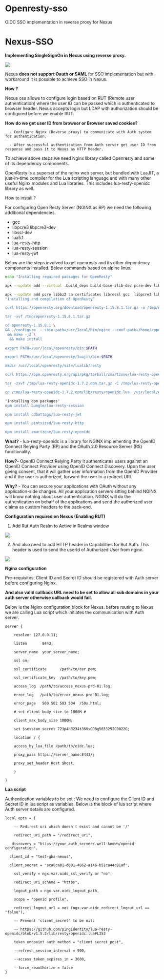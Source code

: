 # Openresty-sso
OIDC SSO implementation in reverse proxy for Nexus


# Nexus-SSO

**Implementing SingleSignOn in Nexus using reverse proxy.**

![](Images/Flow.png)

Nexus **does not support Oauth or SAML** for SSO implementation but with workaround it is possible to achieve SSO in Nexus.

**How ?**

Nexus oss allows to configure login based on RUT (Remote user authentication) where the user ID can be passed which is authenticated to browser header. Nexus accepts login but
LDAP with authorization should be configured before we enable RUT.

**How do we get user ID from browser or Browser saved cookies?**

      - Configure Nginx (Reverse proxy) to communicate with Auth system for authentication.

      - After successful authentication from Auth server get user ID from response and pass it to Nexus as HTTP header.

To achieve above steps we need Nginx library called Openresty and some of its dependency components.

OpenResty   is a superset of the nginx web server, but bundled with LuaJIT, a just-in-time compiler for the Lua scripting language and with many other useful Nginx modules 
and Lua libraries. This includes lua-resty-openidc library as well.

How to install ?

For configuring Open Resty Server (NGINX as RP) we need the following additional dependencies.

  * gcc
*   libpcre3 libpcre3-dev
*   libssl-dev
*   lua5.1
*   lua-resty-http
*   lua-resty-session
*   lua-resty-jwt


Below are the steps involved to get openresty and its other dependency components installed. Below commands based on alpine linux.

```bash
echo "Installing required packages for OpenResty"

apk --update add --virtual .build_deps build-base zlib-dev pcre-dev libressl-dev make openssl-dev gnupg libxslt-dev perl-dev

apk --update add pcre libbz2 ca-certificates libressl gcc  libpcre3 libpcre3-dev libc-dev linux-headers gd-dev geoip-dev
"Installing and compilation of OpenResty“

curl https://openresty.org/download/openresty-1.15.8.1.tar.gz -o /tmp/openresty-1.15.8.1.tar.gz

tar -xvf /tmp/openresty-1.15.8.1.tar.gz

cd openresty-1.15.8.1 \
&& ./configure  --sbin-path=/usr/local/bin/nginx --conf-path=/home/appuser/app/nginx.cnf  --error-log-path=stderr --http-log-path=/dev/stdout --pid-path=/home/appuser/app/nginx.pid -j2  --lock-path=/home/appuser/app/nginx.lock  --http-client-body-temp-path=/home/appuser/app/client_temp  --http-proxy-temp-path=/home/appuser/app/proxy_temp  --http-fastcgi-temp-path=/home/appuser/app/fastcgi_temp  --http-uwsgi-temp-path=/home/appuser/app/uwsgi_temp  --http-scgi-temp-path=/home/appuser/app/scgi_temp \
 && make -j2 \
  && make install
  
export PATH=/usr/local/openresty/bin:$PATH

export PATH=/usr/local/openresty/luajit/bin:$PATH

mkdir /usr/local/openresty/site/lualib/resty

curl https://opm.openresty.org/api/pkg/tarball/zmartzone/lua-resty-openidc-1.7.2.opm.tar.gz -o /tmp/lua-resty-openidc-1.7.2.opm.tar.gz

tar -zxvf /tmp/lua-resty-openidc-1.7.2.opm.tar.gz -C /tmp/lua-resty-openidc-1.7.2.opm

cp /tmp/lua-resty-openidc-1.7.2.opm/lib/resty/openidc.lua  /usr/local/openresty/site/lualib/resty/openidc.lua

"Installing opm packages"
opm install bungle/lua-resty-session 

opm install cdbattags/lua-resty-jwt

opm install pintsized/lua-resty-http

opm install zmartzone/lua-resty-openidc

```

**What?** - lua-resty-openidc is a library for NGINX implementing the OpenID Connect Relying Party (RP) and the OAuth 2.0 Resource Server (RS) functionality. 
 

**How?**- OpenID Connect Relying Party it authenticates users against an OpenID Connect Provider using OpenID Connect Discovery. Upon the user giving consent, that it will
gather user information from the OpenID Provider and if the user is authorized, forward the user to a redirect URI.
 

**Why?** -  You can secure your applications with OAuth without any application-side changes. All your application servers sitting behind NGINX will know nothing about user 
authentication. NGINX will do the authentication on behalf of the applications and send the authorized user claims as custom headers to the back-end.

**Configuration required on Nexus (Enabling RUT)**

1. Add Rut Auth Realm  to Active in  Realms window 

![](Images/Realms.png)


2. And also need to add HTTP header in Capabilities for Rut Auth. This header is used to send the userId of Authorized User from nginx. 

![](Images/RUT2.png)

**Nginx configuration**

Pre-requisites:  Client ID and Secret ID should be registered with Auth server before configuring Nginx. 

**And also valid callback URL need to be set to allow all sub domains in your auth server otherwise callback would fail.**

Below is the Nginx configuration block for Nexus. before routing to Nexus we are calling Lua script which initiates the communication with Auth server.

```nginx
server {

    resolver 127.0.0.11;
    
    listen       8443;
    
    server_name  your_server_name;
    
    ssl on;
    
    ssl_certificate      /path/to/cer.pem;
    
    ssl_certificate_key  /path/to/key.pem;
    
    access_log  /path/to/access_nexus-prd-01.log;
    
    error_log   /path/to/error_nexus-prd-01.log;
    
    error_page   500 502 503 504  /50x.html;
    
    # set client body size to 1000M #
    
    client_max_body_size 1000M; 
    
    set $session_secret 723p4hR234t36VsCD8g565325IC0022G;
    
    location / {
    
    access_by_lua_file /path/to/oidc.lua;
    
    proxy_pass https://server_name:8443/;
    
    proxy_set_header Host $host;
    
    }
 
}
```



**Lua script**


Authentication variables to be set : We need to configure the Client ID and Secret ID in lua script as variables. 
Below is the block of lua script where Auth server details are configured.

```nginx
local opts = {

    -- Redirect uri which doesn't exist and cannot be '/'
    
    redirect_uri_path = "/redirect_uri",
    
   discovery = "https://your_auth_server/.well-known/openid-configuration",
   
  client_id = "test-gba-nexus",
  
  client_secret = "aca0ca81-d001-4662-a146-b51ca44c81af",
  
    ssl_verify = ngx.var.oidc_ssl_verify or "no",
    
    redirect_uri_scheme = "https",
    
    logout_path = ngx.var.oidc_logout_path,
    
    scope = "openid profile",
    
    redirect_logout_url = not (ngx.var.oidc_redirect_logout_url == "false"),
    
    -- Prevent 'client_secret' to be nil:
    
    -- https://github.com/pingidentity/lua-resty-openidc/blob/v1.5.3/lib/resty/openidc.lua#L353
    
    token_endpoint_auth_method = "client_secret_post",
    
    --refresh_session_interval = 900,
    
    --access_token_expires_in = 3600,
    
    --force_reauthorize = false
}
```
